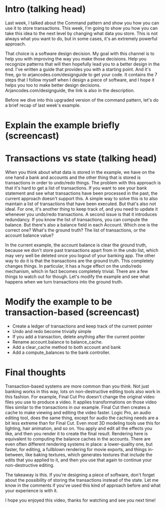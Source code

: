# Intro (talking head)

Last week, I talked about the Command pattern and show you how you can use it to store transactions. This week, I'm going to show you how you can take this idea to the next level by changing what data you store. This is not always what you want to do, but in some cases, it's an extremely powerful approach.

That choice is a software design decision. My goal with this channel is to help you with improving the way you make those decisions. Help you recognize patterns that will then hopefully lead you to a better design in the end. I've written a guide that provides you with a starting point. And it's free, go to arjancodes.com/designguide to get your code. It contains the 7 steps that I follow myself when I design a piece of software, and I hope it helps you too to make better design decisions. Arjancodes.com/designguide, the link is also in the description.

Before we dive into this upgraded version of the command pattern, let's do a brief recap of last week's example.

# Explain the example briefly (screencast)

# Transactions vs state (talking head)

When you think about what data is stored in the example, we have on the one hand a bank and accounts and the other thing that is stored is transactions in order to undo/redo things. The problem with this approach is that it's hard to get a list of transactions. If you want to see your bank statement and see what transactions have been processed in the past, the current approach doesn't support this. A simple way to solve this is to also maintain a list of transactions that have been executed. But that's also not ideal. For one, it's another thing to keep track of, and you need to update it whenever you undo/redo transactions. A second issue is that it introduces redundancy. If you know the list of transactions, you can compute the balance. But there's also a balance field in each Account. Which one is the correct one? What's the ground truth? The list of transactions, or the account balance value?

In the current example, the account balance is clear the ground truth, because we don't store past transactions apart from in the undo list, which may very well be deleted once you logout of your banking app. The other way to do it is that the transactions are the ground truth. This completely changes things. In particular, it has a huge effect on the undo/redo mechanism, which in fact becomes completely trivial. There are a few things to watch out for though. Let's modify the example and see what happens when we turn transactions into the ground truth.

# Modify the example to be transaction-based (screencast)

- Create a ledger of transactions and keep track of the current pointer
- Undo and redo become trivially simple
- If you add a transaction, delete anything after the current pointer
- Rename account.balance to balance_cache.
- Add a clear_cache method to both account and bank
- Add a compute_balances to the bank controller.

# Final thoughts

Transaction-based systems are more common than you think. Not just banking works in this way, lots on non-destructive editing tools also work in this fashion. For example, Final Cut Pro doesn't change the original video files you use to produce a video. It applies transformations on those video files similar to the transactions in our example. Final Cut then creates a cache to make viewing and editing the video faster. Logic Pro, an audio editing tool, does the same thing, except for audio the caching needs are a bit less extreme than for Final Cut. Even most 3D modeling tools use this for lighting, hair animation, and so on. You apply and edit all the effects you like, and then you render it to create the final result. Rendering here is equivalent to computing the balance caches in the accounts. There are even often different rendering systems in place: a lower-quality one, but faster, for editing, a fullblown rendering for movie exports, and things in-between, like baking textures, which generates textures that include the edits that you applied to it, and then you use that again to continue your non-destructive editing.

The takeaway is this. If you're designing a piece of software, don't forget about the possibility of storing the transactions instead of the state. Let me know in the comments if you've used this kind of approach before and what your experience is with it.

I hope you enjoyed this video, thanks for watching and see you next time!
